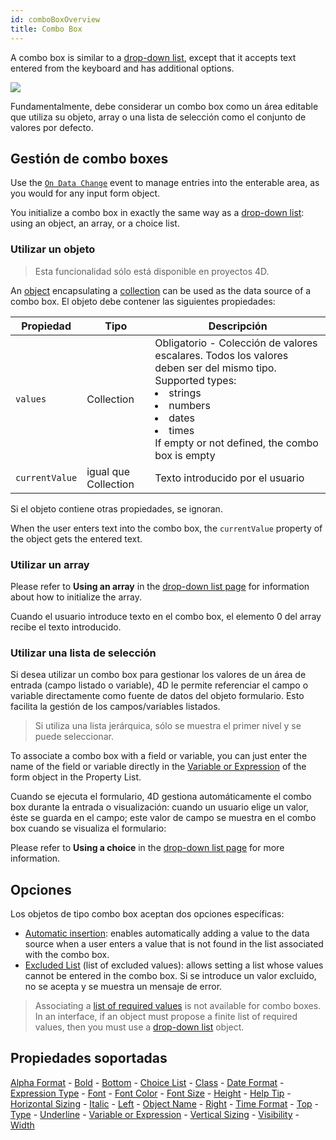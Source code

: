 ```yaml
---
id: comboBoxOverview
title: Combo Box
---
```


A combo box is similar to a [drop-down list](dropdownList_Overview.md#overview), except that it accepts text entered from the keyboard and has additional options.

![](../assets/en/FormObjects/combo_box.png)

Fundamentalmente, debe considerar un combo box como un área editable que utiliza su objeto, array o una lista de selección como el conjunto de valores por defecto.

## Gestión de combo boxes

Use the [`On Data Change`](Events/onDataChange.md) event to manage entries into the enterable area, as you would for any input form object.

You initialize a combo box in exactly the same way as a [drop-down list](dropdownList_Overview.md#overview): using an object, an array, or a choice list.

### Utilizar un objeto

> Esta funcionalidad sólo está disponible en proyectos 4D.

An [object](Concepts/dt_object.md) encapsulating a [collection](../Concepts/dt_collection.md) can be used as the data source of a combo box. El objeto debe contener las siguientes propiedades:

| Propiedad      | Tipo                 | Descripción                                                                                                                                                                                                           |
| -------------- | -------------------- | --------------------------------------------------------------------------------------------------------------------------------------------------------------------------------------------------------------------- |
| `values`       | Collection           | Obligatorio - Colección de valores escalares. Todos los valores deben ser del mismo tipo. Supported types:<li>strings</li><li>numbers</li><li>dates</li><li>times</li>If empty or not defined, the combo box is empty |
| `currentValue` | igual que Collection | Texto introducido por el usuario                                                                                                                                                                                      |

Si el objeto contiene otras propiedades, se ignoran.

When the user enters text into the combo box, the `currentValue` property of the object gets the entered text.

### Utilizar un array

Please refer to **Using an array** in the [drop-down list page](dropdownList_Overview.md#using-an-array) for information about how to initialize the array.

Cuando el usuario introduce texto en el combo box, el elemento 0 del array recibe el texto introducido.

### Utilizar una lista de selección

Si desea utilizar un combo box para gestionar los valores de un área de entrada (campo listado o variable), 4D le permite referenciar el campo o variable directamente como fuente de datos del objeto formulario. Esto facilita la gestión de los campos/variables listados.

> Si utiliza una lista jerárquica, sólo se muestra el primer nivel y se puede seleccionar.

To associate a combo box with a field or variable, you can just enter the name of the field or variable directly in the [Variable or Expression](properties_Object.md#variable-or-expression) of the form object in the Property List.

Cuando se ejecuta el formulario, 4D gestiona automáticamente el combo box durante la entrada o visualización: cuando un usuario elige un valor, éste se guarda en el campo; este valor de campo se muestra en el combo box cuando se visualiza el formulario:

Please refer to **Using a choice** in the [drop-down list page](dropdownList_Overview.md#using-a-choice-list) for more information.

## Opciones

Los objetos de tipo combo box aceptan dos opciones específicas:

- [Automatic insertion](properties_DataSource.md#automatic-insertion): enables automatically adding a value to the data source when a user enters a value that is not found in the list associated with the combo box.
- [Excluded List](properties_RangeOfValues.md#excluded-list) (list of excluded values): allows setting a list whose values cannot be entered in the combo box. Si se introduce un valor excluido, no se acepta y se muestra un mensaje de error.

> Associating a [list of required values](properties_RangeOfValues.md#required-list) is not available for combo boxes. In an interface, if an object must propose a finite list of required values, then you must use a [drop-down list](dropdownList_Overview.md#overview) object.

## Propiedades soportadas

[Alpha Format](properties_Display.md#alpha-format) - [Bold](properties_Text.md#bold) - [Bottom](properties_CoordinatesAndSizing.md#bottom) - [Choice List](properties_DataSource.md#choice-list) - [Class](properties_Object.md#css-class) - [Date Format](properties_Display.md#date-format) - [Expression Type](properties_Object.md#expression-type) - [Font](properties_Text.md#font) - [Font Color](properties_Text.md#font-color) - [Font Size](properties_Text.md#font-size) - [Height](properties_CoordinatesAndSizing.md#height) - [Help Tip](properties_Help.md#help-tip) - [Horizontal Sizing](properties_ResizingOptions.md#horizontal-sizing) - [Italic](properties_Text.md#italic) - [Left](properties_CoordinatesAndSizing.md#left) - [Object Name](properties_Object.md#object-name) - [Right](properties_CoordinatesAndSizing.md#right) - [Time Format](properties_Display.md#time-format) - [Top](properties_CoordinatesAndSizing.md#top) - [Type](properties_Object.md#type) - [Underline](properties_Text.md#underline) - [Variable or Expression](properties_Object.md#variable-or-expression) - [Vertical Sizing](properties_ResizingOptions.md#vertical-sizing) - [Visibility](properties_Display.md#visibility) - [Width](properties_CoordinatesAndSizing.md#width)
